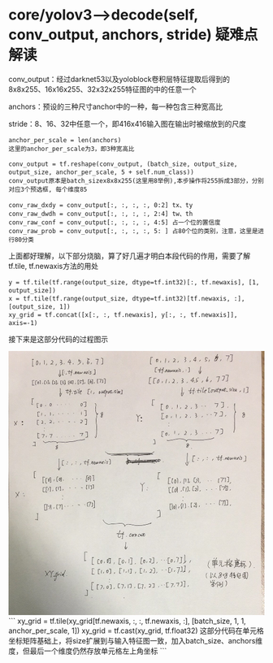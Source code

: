 # core/yolov3-->decode(self, conv_output, anchors, stride) 疑难点解读

conv_output：经过darknet53以及yoloblock卷积层特征提取后得到的8x8x255、16x16x255、32x32x255特征图的中的任意一个

anchors：预设的三种尺寸anchor中的一种，每一种包含三种宽高比

stride：8、16、32中任意一个，即416x416输入图在输出时被缩放到的尺度

```
anchor_per_scale = len(anchors) 
这里的anchor_per_scale为3，即3种宽高比
```
```
conv_output = tf.reshape(conv_output, (batch_size, output_size, output_size, anchor_per_scale, 5 + self.num_class))
conv_output原本是batch_sizex8x8x255(这里用8举例),本步操作将255拆成3部分，分别对应3个预选框, 每个维度85
```
```
conv_raw_dxdy = conv_output[:, :, :, :, 0:2] tx、ty
conv_raw_dwdh = conv_output[:, :, :, :, 2:4] tw、th
conv_raw_conf = conv_output[:, :, :, :, 4:5] 占一个位的置信度
conv_raw_prob = conv_output[:, :, :, :, 5: ] 占80个位的类别，注意，这里是进行80分类
```

上面都好理解，以下部分烧脑，算了好几遍才明白本段代码的作用，需要了解tf.tile, tf.newaxis方法的用处
```
y = tf.tile(tf.range(output_size, dtype=tf.int32)[:, tf.newaxis], [1, output_size])
x = tf.tile(tf.range(output_size, dtype=tf.int32)[tf.newaxis, :], [output_size, 1])
xy_grid = tf.concat([x[:, :, tf.newaxis], y[:, :, tf.newaxis]], axis=-1)
```
接下来是这部分代码的过程图示
<div>
<img src="./images/yolov3_decode代码中生成特征图单元格坐标矩阵代码解读过程图.jpg">
<div>
```
xy_grid = tf.tile(xy_grid[tf.newaxis, :, :, tf.newaxis, :], [batch_size, 1, 1, anchor_per_scale, 1])
xy_grid = tf.cast(xy_grid, tf.float32)
这部分代码在单元格坐标矩阵基础上，将size扩展到与输入特征图一致，加入batch_size、anchors维度，但最后一个维度仍然存放单元格左上角坐标
```
